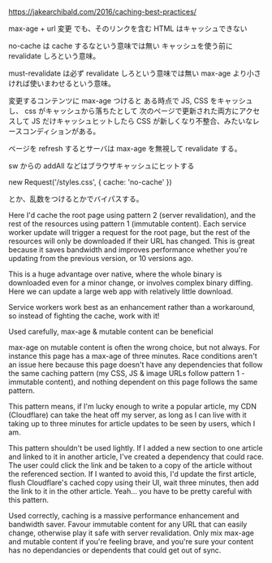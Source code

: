 https://jakearchibald.com/2016/caching-best-practices/

max-age + url 変更
でも、そのリンクを含む HTML はキャッシュできない


no-cache は cache するなという意味では無い
キャッシュを使う前に revalidate しろという意味。

must-revalidate は必ず revalidate しろという意味では無い
max-age より小さければ使いまわせるという意味。

変更するコンテンツに max-age つけると
ある時点で JS, CSS をキャッシュし、 css がキャッシュから落ちたとして
次のページで更新された両方にアクセスして JS だけキャッシュヒットしたら
CSS が新しくなり不整合、みたいなレースコンディションがある。

ページを refresh するとサーバは max-age を無視して revalidate する。


sw からの addAll などはブラウザキャッシュにヒットする

new Request('/styles.css', { cache: 'no-cache' })

とか、乱数をつけるとかでバイパスする。


Here I'd cache the root page using pattern 2 (server revalidation), and the rest of the resources using pattern 1 (immutable content).
Each service worker update will trigger a request for the root page, but the rest of the resources will only be downloaded if their URL has changed.
This is great because it saves bandwidth and improves performance whether you're updating from the previous version, or 10 versions ago.

This is a huge advantage over native, where the whole binary is downloaded even for a minor change, or involves complex binary diffing.
Here we can update a large web app with relatively little download.

Service workers work best as an enhancement rather than a workaround, so instead of fighting the cache, work with it!

Used carefully, max-age & mutable content can be beneficial

max-age on mutable content is often the wrong choice, but not always.
For instance this page has a max-age of three minutes.
Race conditions aren't an issue here because this page doesn't have any dependencies that follow the same caching pattern (my CSS, JS & image URLs follow pattern 1 - immutable content), and nothing dependent on this page follows the same pattern.

This pattern means, if I'm lucky enough to write a popular article, my CDN (Cloudflare) can take the heat off my server, as long as I can live with it taking up to three minutes for article updates to be seen by users, which I am.

This pattern shouldn't be used lightly.
If I added a new section to one article and linked to it in another article, I've created a dependency that could race.
The user could click the link and be taken to a copy of the article without the referenced section.
If I wanted to avoid this, I'd update the first article, flush Cloudflare's cached copy using their UI, wait three minutes, then add the link to it in the other article.
Yeah… you have to be pretty careful with this pattern.

Used correctly, caching is a massive performance enhancement and bandwidth saver.
Favour immutable content for any URL that can easily change, otherwise play it safe with server revalidation.
Only mix max-age and mutable content if you're feeling brave, and you're sure your content has no dependancies or dependents that could get out of sync.


